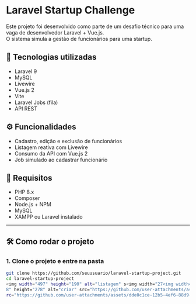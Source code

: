 # Laravel Startup Challenge

Este projeto foi desenvolvido como parte de um desafio técnico para uma vaga de desenvolvedor Laravel + Vue.js.  
O sistema simula a gestão de funcionários para uma startup.

## 🚀 Tecnologias utilizadas

- Laravel 9
- MySQL
- Livewire
- Vue.js 2
- Vite
- Laravel Jobs (fila)
- API REST

## ⚙️ Funcionalidades

- Cadastro, edição e exclusão de funcionários
- Listagem reativa com Livewire
- Consumo da API com Vue.js 2
- Job simulado ao cadastrar funcionário

## 🔧 Requisitos

- PHP 8.x
- Composer
- Node.js + NPM
- MySQL
- XAMPP ou Laravel instalado

---

## 🛠️ Como rodar o projeto

### 1. Clone o projeto e entre na pasta

```bash
git clone https://github.com/seuusuario/laravel-startup-project.git
cd laravel-startup-project
<img width="497" height="190" alt="listagem" s<img width="27<img width="554" height="258" alt="livewire" src="https://github.com/user-attachments/assets/427c8d61-7701-4083-889c-16f134736f5c" />
8" height="278" alt="criar" src="https://github.com/user-attachments/assets/f5691785-d11f-428a-a1a3-b1df8ea1f418" />
rc="https://github.com/user-attachments/assets/dde0c1ce-12b5-4ef6-88d9-613029d9922e" />

